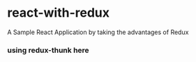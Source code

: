 
# react-with-redux
A Sample React Application by taking the advantages of Redux

### using redux-thunk here